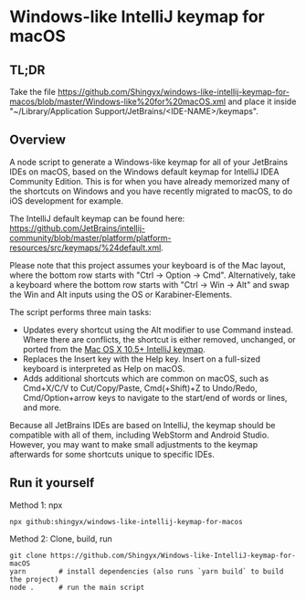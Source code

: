 # Windows-like IntelliJ keymap for macOS

## TL;DR

Take the file <https://github.com/Shingyx/windows-like-intellij-keymap-for-macos/blob/master/Windows-like%20for%20macOS.xml> and place it inside "~/Library/Application Support/JetBrains/\<IDE-NAME>/keymaps".

## Overview

A node script to generate a Windows-like keymap for all of your JetBrains IDEs on macOS, based on the Windows default keymap for IntelliJ IDEA Community Edition. This is for when you have already memorized many of the shortcuts on Windows and you have recently migrated to macOS, to do iOS development for example.

The IntelliJ default keymap can be found here: <https://github.com/JetBrains/intellij-community/blob/master/platform/platform-resources/src/keymaps/%24default.xml>.

Please note that this project assumes your keyboard is of the Mac layout, where the bottom row starts with "Ctrl -> Option -> Cmd". Alternatively, take a keyboard where the bottom row starts with "Ctrl -> Win -> Alt" and swap the Win and Alt inputs using the OS or Karabiner-Elements.

The script performs three main tasks:

- Updates every shortcut using the Alt modifier to use Command instead. Where there are conflicts, the shortcut is either removed, unchanged, or ported from the [Mac OS X 10.5+ IntelliJ keymap](https://github.com/JetBrains/intellij-community/blob/master/platform/platform-resources/src/keymaps/Mac%20OS%20X%2010.5%2B.xml).
- Replaces the Insert key with the Help key. Insert on a full-sized keyboard is interpreted as Help on macOS.
- Adds additional shortcuts which are common on macOS, such as Cmd+X/C/V to Cut/Copy/Paste, Cmd(+Shift)+Z to Undo/Redo, Cmd/Option+arrow keys to navigate to the start/end of words or lines, and more.

Because all JetBrains IDEs are based on IntelliJ, the keymap should be compatible with all of them, including WebStorm and Android Studio. However, you may want to make small adjustments to the keymap afterwards for some shortcuts unique to specific IDEs.

## Run it yourself

Method 1: npx

```
npx github:shingyx/windows-like-intellij-keymap-for-macos
```

Method 2: Clone, build, run

```
git clone https://github.com/Shingyx/Windows-like-IntelliJ-keymap-for-macOS
yarn        # install dependencies (also runs `yarn build` to build the project)
node .      # run the main script
```
